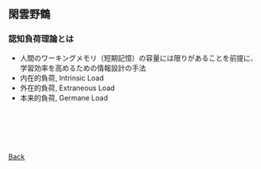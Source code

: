 ## 閑雲野鶴

### 認知負荷理論とは

- 人間のワーキングメモリ（短期記憶）の容量には限りがあることを前提に、学習効率を高めるための情報設計の手法
- 内在的負荷, Intrinsic Load
- 外在的負荷, Extraneous Load
- 本来的負荷, Germane Load

<p style="margin-top: 100px;"></p>

[Back](./../../)
